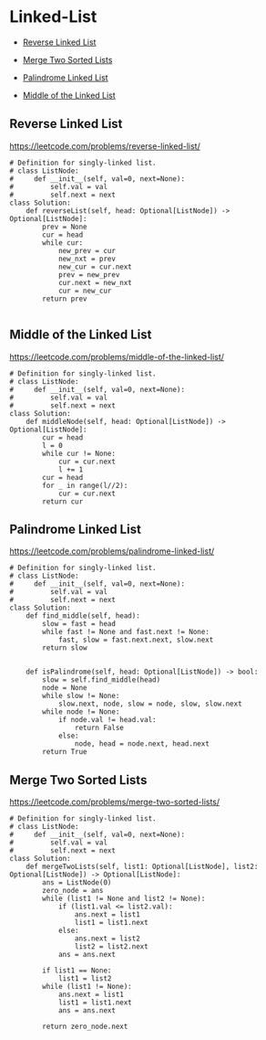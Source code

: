 # Linked-List

+ [Reverse Linked List](#reverse-linked-list)

+ [Merge Two Sorted Lists](#merge-two-sorted-lists)

+ [Palindrome Linked List](#palindrome-linked-list)

+ [Middle of the Linked List](#middle-of-the-linked-list)

## Reverse Linked List

<https://leetcode.com/problems/reverse-linked-list/>

```python3
# Definition for singly-linked list.
# class ListNode:
#     def __init__(self, val=0, next=None):
#         self.val = val
#         self.next = next
class Solution:
    def reverseList(self, head: Optional[ListNode]) -> Optional[ListNode]:
        prev = None
        cur = head
        while cur:
            new_prev = cur
            new_nxt = prev
            new_cur = cur.next
            prev = new_prev
            cur.next = new_nxt
            cur = new_cur
        return prev
            
```

## Middle of the Linked List

<https://leetcode.com/problems/middle-of-the-linked-list/>

```python3
# Definition for singly-linked list.
# class ListNode:
#     def __init__(self, val=0, next=None):
#         self.val = val
#         self.next = next
class Solution:
    def middleNode(self, head: Optional[ListNode]) -> Optional[ListNode]:
        cur = head
        l = 0
        while cur != None:
            cur = cur.next
            l += 1
        cur = head
        for _ in range(l//2):
            cur = cur.next
        return cur

```

## Palindrome Linked List

<https://leetcode.com/problems/palindrome-linked-list/>

```python3
# Definition for singly-linked list.
# class ListNode:
#     def __init__(self, val=0, next=None):
#         self.val = val
#         self.next = next
class Solution:
    def find_middle(self, head):
        slow = fast = head
        while fast != None and fast.next != None:
            fast, slow = fast.next.next, slow.next
        return slow


    def isPalindrome(self, head: Optional[ListNode]) -> bool:
        slow = self.find_middle(head)
        node = None
        while slow != None:
            slow.next, node, slow = node, slow, slow.next
        while node != None:
            if node.val != head.val:
                return False
            else:
                node, head = node.next, head.next
        return True

```

## Merge Two Sorted Lists

<https://leetcode.com/problems/merge-two-sorted-lists/>

```python3
# Definition for singly-linked list.
# class ListNode:
#     def __init__(self, val=0, next=None):
#         self.val = val
#         self.next = next
class Solution:
    def mergeTwoLists(self, list1: Optional[ListNode], list2: Optional[ListNode]) -> Optional[ListNode]:
        ans = ListNode(0)
        zero_node = ans
        while (list1 != None and list2 != None):
            if (list1.val <= list2.val):
                ans.next = list1
                list1 = list1.next
            else:
                ans.next = list2
                list2 = list2.next
            ans = ans.next

        if list1 == None:
            list1 = list2
        while (list1 != None):
            ans.next = list1
            list1 = list1.next
            ans = ans.next

        return zero_node.next

```
